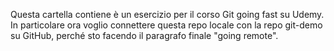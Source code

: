 Questa cartella contiene è un esercizio per il corso Git going fast su Udemy.
In particolare ora voglio connettere questa repo locale con la repo git-demo su GitHub, perché sto facendo il
paragrafo finale "going remote".
